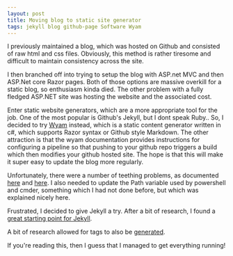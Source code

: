 ```yaml
---
layout: post
title: Moving blog to static site generator
tags: jekyll blog github-page Software Wyam
---
```

I previously maintained a blog, which was hosted on Github and consisted of raw html and css files. Obviously, this method is rather tiresome and difficult to maintain consistency across the site.

I then branched off into trying to setup the blog with ASP.net MVC and then ASP.Net core Razor pages. Both of those options are massive overkill for a static blog, so enthusiasm kinda died. The other problem with a fully fledged ASP.NET site was hosting the website and the associated cost.

Enter static website generators, which are a more appropriate tool for the job. One of the most popular is Github's Jekyll, but I dont speak Ruby.. 
So, I decided to try [Wyam](https://wyam.io/) instead, which is a static content generator written in c#, which supports Razor syntax or Github style Markdown. The other attraction is that the wyam documentation provides instructions for configuring a pipeline so that pushing to your github repo triggers a build which then modifies your github hosted site. The hope is that this will make it super easy to update the blog more regularly.

Unfortunately, there were a number of teething problems, as documented [here](https://github.com/cake-contrib/Cake.Codecov/issues/20) and [here](https://github.com/cake-contrib/Cake.Recipe/issues/212). I also needed to update the Path variable used by powershell and cmder, something which I had not done before, but which was explained nicely here.

Frustrated, I decided to give Jekyll a try. After a bit of research, I found a [great starting point for Jekyll](https://github.com/barryclark/jekyll-now).

A bit of research allowed for tags to also be [generated](https://blog.meinside.pe.kr/Adding-tag-cloud-and-archives-page-to-Jekyll/).

If you're reading this, then I guess that I managed to get everything running!
